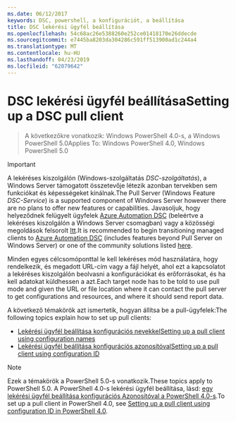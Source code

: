 ```yaml
---
ms.date: 06/12/2017
keywords: DSC, powershell, a konfigurációt, a beállítása
title: DSC lekérési ügyfél beállítása
ms.openlocfilehash: 54c68ac26e5388260e252ce01418170e26ddecde
ms.sourcegitcommit: e7445ba8203da304286c591ff513900ad1c244a4
ms.translationtype: MT
ms.contentlocale: hu-HU
ms.lasthandoff: 04/23/2019
ms.locfileid: "62079642"
---
```

# <a name="setting-up-a-dsc-pull-client"></a><span data-ttu-id="34003-103">DSC lekérési ügyfél beállítása</span><span class="sxs-lookup"><span data-stu-id="34003-103">Setting up a DSC pull client</span></span>

> <span data-ttu-id="34003-104">A következőkre vonatkozik: Windows PowerShell 4.0-s, a Windows PowerShell 5.0</span><span class="sxs-lookup"><span data-stu-id="34003-104">Applies To: Windows PowerShell 4.0, Windows PowerShell 5.0</span></span>

> [!IMPORTANT]
> <span data-ttu-id="34003-105">A lekéréses kiszolgálón (Windows-szolgáltatás *DSC-szolgáltatás*), a Windows Server támogatott összetevője létezik azonban tervekben sem funkciókat és képességeket kínálnak.</span><span class="sxs-lookup"><span data-stu-id="34003-105">The Pull Server (Windows Feature *DSC-Service*) is a supported component of Windows Server however there are no plans to offer new features or capabilities.</span></span> <span data-ttu-id="34003-106">Javasoljuk, hogy helyeződnek felügyelt ügyfelek [Azure Automation DSC](/azure/automation/automation-dsc-getting-started) (beleértve a lekéréses kiszolgálón a Windows Server csomagban) vagy a közösségi megoldások felsorolt [Itt](pullserver.md#community-solutions-for-pull-service).</span><span class="sxs-lookup"><span data-stu-id="34003-106">It is recommended to begin transitioning managed clients to [Azure Automation DSC](/azure/automation/automation-dsc-getting-started) (includes features beyond Pull Server on Windows Server) or one of the community solutions listed [here](pullserver.md#community-solutions-for-pull-service).</span></span>

<span data-ttu-id="34003-107">Minden egyes célcsomóponttal le kell lekéréses mód használatára, hogy rendelkezik, és megadott URL-cím vagy a fájl helyét, ahol ezt a kapcsolatot a lekéréses kiszolgálón beolvasni a konfigurációkat és erőforrásokat, és ha kell adatokat küldhessen a azt.</span><span class="sxs-lookup"><span data-stu-id="34003-107">Each target node has to be told to use pull mode and given the URL or file location where it can contact the pull server to get configurations and resources, and where it should send report data.</span></span>

<span data-ttu-id="34003-108">A következő témakörök azt ismertetik, hogyan állítsa be a pull-ügyfelek:</span><span class="sxs-lookup"><span data-stu-id="34003-108">The following topics explain how to set up pull clients:</span></span>

* [<span data-ttu-id="34003-109">Lekérési ügyfél beállítása konfigurációs nevekkel</span><span class="sxs-lookup"><span data-stu-id="34003-109">Setting up a pull client using configuration names</span></span>](pullClientConfigNames.md)
* [<span data-ttu-id="34003-110">Lekérési ügyfél beállítása konfigurációs azonosítóval</span><span class="sxs-lookup"><span data-stu-id="34003-110">Setting up a pull client using configuration ID</span></span>](pullClientConfigID.md)

> [!NOTE]
> <span data-ttu-id="34003-111">Ezek a témakörök a PowerShell 5.0-s vonatkozik.</span><span class="sxs-lookup"><span data-stu-id="34003-111">These topics apply to PowerShell 5.0.</span></span> <span data-ttu-id="34003-112">A PowerShell 4.0-s lekérési ügyfél beállítása, lásd: [egy lekérési ügyfél beállítása konfigurációs Azonosítóval a PowerShell 4.0-s](pullClientConfigID4.md).</span><span class="sxs-lookup"><span data-stu-id="34003-112">To set up a pull client in PowerShell 4.0, see [Setting up a pull client using configuration ID in PowerShell 4.0](pullClientConfigID4.md).</span></span>